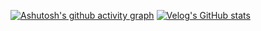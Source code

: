[![Ashutosh's github activity graph](https://github-readme-activity-graph.vercel.app/graph?username=syi0808&bg_color=000000&color=ededed&line=d1d1d1&point=0adb23&area=true&hide_border=true)](https://github.com/ashutosh00710/github-readme-activity-graph)
[![Velog's GitHub stats](https://velog-readme-stats.vercel.app/api?name=castle0808)](https://velog.io/@castle0808/Oracle-Cloud%EB%A1%9C-%EC%99%84%EC%A0%84-%EB%AC%B4%EB%A3%8C-Kubernetes-cluster-%EA%B5%AC%EC%B6%95%ED%95%98%EA%B8%B0)
